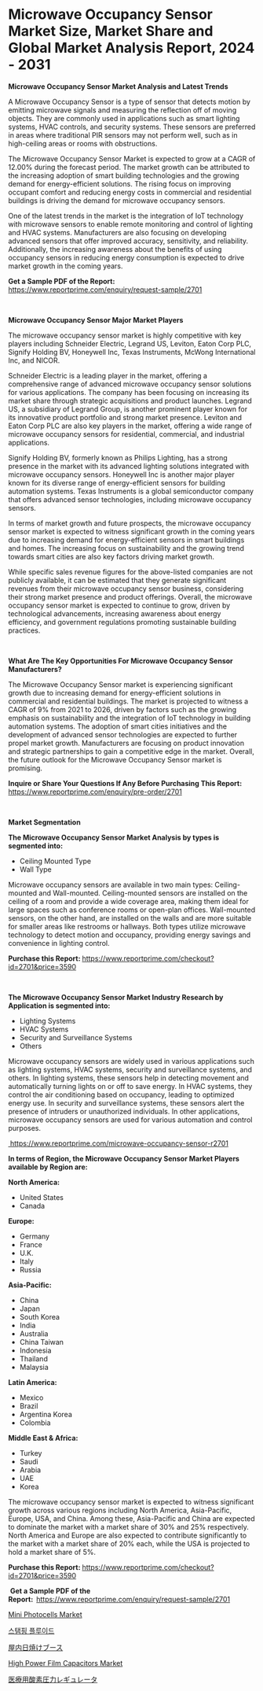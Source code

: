 <p><h1>Microwave Occupancy Sensor Market Size, Market Share and Global Market Analysis Report, 2024 - 2031</h1></p><p><strong>Microwave Occupancy Sensor Market Analysis and Latest Trends</strong></p>
<p><p>A Microwave Occupancy Sensor is a type of sensor that detects motion by emitting microwave signals and measuring the reflection off of moving objects. They are commonly used in applications such as smart lighting systems, HVAC controls, and security systems. These sensors are preferred in areas where traditional PIR sensors may not perform well, such as in high-ceiling areas or rooms with obstructions.</p><p>The Microwave Occupancy Sensor Market is expected to grow at a CAGR of 12.00% during the forecast period. The market growth can be attributed to the increasing adoption of smart building technologies and the growing demand for energy-efficient solutions. The rising focus on improving occupant comfort and reducing energy costs in commercial and residential buildings is driving the demand for microwave occupancy sensors.</p><p>One of the latest trends in the market is the integration of IoT technology with microwave sensors to enable remote monitoring and control of lighting and HVAC systems. Manufacturers are also focusing on developing advanced sensors that offer improved accuracy, sensitivity, and reliability. Additionally, the increasing awareness about the benefits of using occupancy sensors in reducing energy consumption is expected to drive market growth in the coming years.</p></p>
<p><strong>Get a Sample PDF of the Report:&nbsp;</strong> <a href="https://www.reportprime.com/enquiry/request-sample/2701">https://www.reportprime.com/enquiry/request-sample/2701</a></p>
<p>&nbsp;</p>
<p><strong>Microwave Occupancy Sensor Major Market Players</strong></p>
<p><p>The microwave occupancy sensor market is highly competitive with key players including Schneider Electric, Legrand US, Leviton, Eaton Corp PLC, Signify Holding BV, Honeywell Inc, Texas Instruments, McWong International Inc, and NICOR. </p><p>Schneider Electric is a leading player in the market, offering a comprehensive range of advanced microwave occupancy sensor solutions for various applications. The company has been focusing on increasing its market share through strategic acquisitions and product launches. Legrand US, a subsidiary of Legrand Group, is another prominent player known for its innovative product portfolio and strong market presence. Leviton and Eaton Corp PLC are also key players in the market, offering a wide range of microwave occupancy sensors for residential, commercial, and industrial applications. </p><p>Signify Holding BV, formerly known as Philips Lighting, has a strong presence in the market with its advanced lighting solutions integrated with microwave occupancy sensors. Honeywell Inc is another major player known for its diverse range of energy-efficient sensors for building automation systems. Texas Instruments is a global semiconductor company that offers advanced sensor technologies, including microwave occupancy sensors.</p><p>In terms of market growth and future prospects, the microwave occupancy sensor market is expected to witness significant growth in the coming years due to increasing demand for energy-efficient sensors in smart buildings and homes. The increasing focus on sustainability and the growing trend towards smart cities are also key factors driving market growth.</p><p>While specific sales revenue figures for the above-listed companies are not publicly available, it can be estimated that they generate significant revenues from their microwave occupancy sensor business, considering their strong market presence and product offerings. Overall, the microwave occupancy sensor market is expected to continue to grow, driven by technological advancements, increasing awareness about energy efficiency, and government regulations promoting sustainable building practices.</p></p>
<p>&nbsp;</p>
<p><strong>What Are The Key Opportunities For Microwave Occupancy Sensor Manufacturers?</strong></p>
<p><p>The Microwave Occupancy Sensor market is experiencing significant growth due to increasing demand for energy-efficient solutions in commercial and residential buildings. The market is projected to witness a CAGR of 9% from 2021 to 2026, driven by factors such as the growing emphasis on sustainability and the integration of IoT technology in building automation systems. The adoption of smart cities initiatives and the development of advanced sensor technologies are expected to further propel market growth. Manufacturers are focusing on product innovation and strategic partnerships to gain a competitive edge in the market. Overall, the future outlook for the Microwave Occupancy Sensor market is promising.</p></p>
<p><strong>Inquire or Share Your Questions If Any Before Purchasing This Report:</strong> <a href="https://www.reportprime.com/enquiry/pre-order/2701">https://www.reportprime.com/enquiry/pre-order/2701</a></p>
<p>&nbsp;</p>
<p><strong>Market Segmentation</strong></p>
<p><strong>The Microwave Occupancy Sensor Market Analysis by types is segmented into:</strong></p>
<p><ul><li>Ceiling Mounted Type</li><li>Wall Type</li></ul></p>
<p><p>Microwave occupancy sensors are available in two main types: Ceiling-mounted and Wall-mounted. Ceiling-mounted sensors are installed on the ceiling of a room and provide a wide coverage area, making them ideal for large spaces such as conference rooms or open-plan offices. Wall-mounted sensors, on the other hand, are installed on the walls and are more suitable for smaller areas like restrooms or hallways. Both types utilize microwave technology to detect motion and occupancy, providing energy savings and convenience in lighting control.</p></p>
<p><strong>Purchase this Report:&nbsp;</strong><a href="https://www.reportprime.com/checkout?id=2701&price=3590">https://www.reportprime.com/checkout?id=2701&price=3590</a></p>
<p>&nbsp;</p>
<p><strong>The Microwave Occupancy Sensor Market Industry Research by Application is segmented into:</strong></p>
<p><ul><li>Lighting Systems</li><li>HVAC Systems</li><li>Security and Surveillance Systems</li><li>Others</li></ul></p>
<p><p>Microwave occupancy sensors are widely used in various applications such as lighting systems, HVAC systems, security and surveillance systems, and others. In lighting systems, these sensors help in detecting movement and automatically turning lights on or off to save energy. In HVAC systems, they control the air conditioning based on occupancy, leading to optimized energy use. In security and surveillance systems, these sensors alert the presence of intruders or unauthorized individuals. In other applications, microwave occupancy sensors are used for various automation and control purposes.</p></p>
<p><a href="https://www.reportprime.com/microwave-occupancy-sensor-r2701">&nbsp;https://www.reportprime.com/microwave-occupancy-sensor-r2701</a></p>
<p><strong>In terms of Region, the Microwave Occupancy Sensor Market Players available by Region are:</strong></p>
<p>
    <p> <strong> North America: </strong>
        <ul>
            <li>United States</li>
            <li>Canada</li>
        </ul>
        </p> 
    <p> <strong> Europe: </strong>
        <ul>
            <li>Germany</li>
            <li>France</li>
            <li>U.K.</li>
            <li>Italy</li>
            <li>Russia</li>
        </ul>
        </p> 
    <p> <strong> Asia-Pacific: </strong>
        <ul>
            <li>China</li>
            <li>Japan</li>
            <li>South Korea</li>
            <li>India</li>
            <li>Australia</li>
            <li>China Taiwan</li>
            <li>Indonesia</li>
            <li>Thailand</li>
            <li>Malaysia</li>
        </ul>
        </p> 
    <p> <strong> Latin America: </strong>
        <ul>
            <li>Mexico</li>
            <li>Brazil</li>
            <li>Argentina Korea</li>
            <li>Colombia</li>
        </ul>
        </p> 
    <p> <strong> Middle East & Africa: </strong>
        <ul>
            <li>Turkey</li>
            <li>Saudi</li>
            <li>Arabia</li>
            <li>UAE</li>
            <li>Korea</li>
        </ul>
    </p>
    </p>
<p><p>The microwave occupancy sensor market is expected to witness significant growth across various regions including North America, Asia-Pacific, Europe, USA, and China. Among these, Asia-Pacific and China are expected to dominate the market with a market share of 30% and 25% respectively. North America and Europe are also expected to contribute significantly to the market with a market share of 20% each, while the USA is projected to hold a market share of 5%.</p></p>
<p><strong>Purchase this Report: </strong><a href="https://www.reportprime.com/checkout?id=2701&price=3590">https://www.reportprime.com/checkout?id=2701&price=3590</a></p>
<p>&nbsp;<strong>Get a Sample PDF of the Report:&nbsp;&nbsp;</strong><a href="https://www.reportprime.com/enquiry/request-sample/2701">https://www.reportprime.com/enquiry/request-sample/2701</a></p>
<p><strong></strong></p>
<p><p><a href="https://github.com/MyrtisWest1/Market-Research-Report-List-1/blob/main/mini-photocells-market.md">Mini Photocells Market</a></p><p><a href="https://github.com/camron674/Market-Research-Report-List-1/blob/main/739406669370.md">스탬핑 플루이드</a></p><p><a href="https://github.com/hilmi-2a/Market-Research-Report-List-1/blob/main/516327972487.md">屋内日焼けブース</a></p><p><a href="https://github.com/LaceyZemlak1/Market-Research-Report-List-1/blob/main/high-power-film-capacitors-market.md">High Power Film Capacitors Market</a></p><p><a href="https://github.com/Sophiaard2003/Market-Research-Report-List-1/blob/main/167754472488.md">医療用酸素圧力レギュレータ</a></p></p>